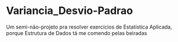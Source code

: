# Variancia_Desvio-Padrao
Um semi-não-projeto pra resolver exercícios de Estatística Aplicada, porque Estrutura de Dados tá me comendo pelas beiradas

